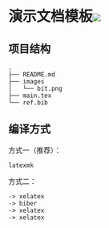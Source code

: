 # 演示文档模板![](https://raw.githubusercontent.com/BITNP/BIThesis/main/assets/bithesis_badge_solid.svg?sanitize=true)

## 项目结构

```
.
├── README.md
├── images
│   └── bit.png
├── main.tex
└── ref.bib
```

## 编译方式

方式一（推荐）：
```
latexmk
```

方式二：
```
-> xelatex
-> biber
-> xelatex
-> xelatex
```
